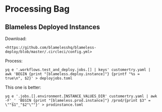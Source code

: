 # Processing Bag

## Blameless Deployed Instances

Download:

    <https://github.com/blamelesshq/blameless-deploy/blob/master/.circleci/config.yml>

Process:

```shell
yq e '.workflows.test_and_deploy.jobs.[] | keys' customertry.yaml | awk 'BEGIN {print "[blameless.deploy.instance]"} {printf "%s = true\n", $2}' > deployjobs.toml
```

This one is better:


```shell
yq e '.jobs.[].environment.INSTANCE_VALUES_DIR' customertry.yaml | awk -F'_' 'BEGIN {print "[blameless.prod.instance]"} /prod/{print $3" = \""$1"_"$2"\""}' > prodinstance.toml
```
